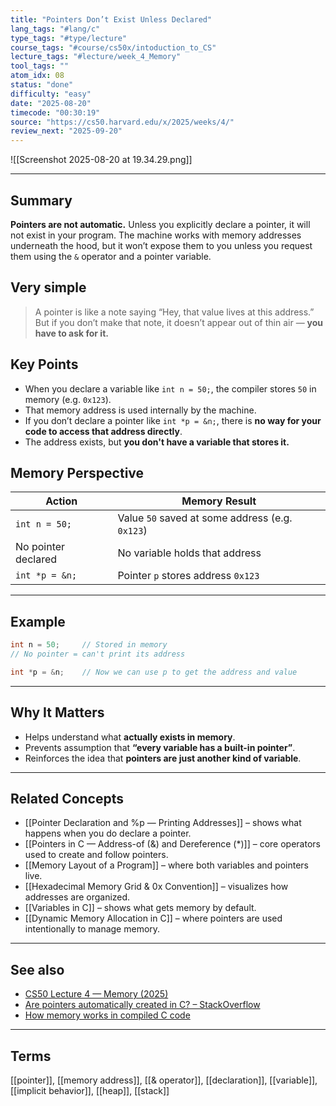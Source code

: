 ```yaml
---
title: "Pointers Don’t Exist Unless Declared"  
lang_tags: "#lang/c"                                    
type_tags: "#type/lecture"                                   
course_tags: "#course/cs50x/intoduction_to_CS"                                    
lecture_tags: "#lecture/week_4_Memory"                                  
tool_tags: ""                                            
atom_idx: 08                                        
status: "done"                                            
difficulty: "easy"                                        
date: "2025-08-20"                           
timecode: "00:30:19"                                       
source: "https://cs50.harvard.edu/x/2025/weeks/4/"                            
review_next: "2025-09-20"                                    
---
```


![[Screenshot 2025-08-20 at 19.34.29.png]]

---

## Summary
**Pointers are not automatic.** Unless you explicitly declare a pointer, it will not exist in your program. The machine works with memory addresses underneath the hood, but it won’t expose them to you unless you request them using the `&` operator and a pointer variable.

## Very simple

> A pointer is like a note saying “Hey, that value lives at this address.” But if you don’t make that note, it doesn’t appear out of thin air — **you have to ask for it.**

## Key Points
- When you declare a variable like `int n = 50;`, the compiler stores `50` in memory (e.g. `0x123`).
- That memory address is used internally by the machine.
- If you don’t declare a pointer like `int *p = &n;`, there is **no way for your code to access that address directly**.
- The address exists, but **you don't have a variable that stores it.**

## Memory Perspective

| Action                   | Memory Result                                       |
|--------------------------|-----------------------------------------------------|
| `int n = 50;`            | Value `50` saved at some address (e.g. `0x123`)     |
| No pointer declared      | No variable holds that address                     |
| `int *p = &n;`           | Pointer `p` stores address `0x123`                 |

---

## Example

```c
int n = 50;     // Stored in memory
// No pointer = can't print its address

int *p = &n;    // Now we can use p to get the address and value
```

---

## Why It Matters
- Helps understand what **actually exists in memory**.
- Prevents assumption that **“every variable has a built-in pointer”**.
- Reinforces the idea that **pointers are just another kind of variable**.

---

## Related Concepts
- [[Pointer Declaration and %p — Printing Addresses]] – shows what happens when you do declare a pointer.
- [[Pointers in C — Address-of (&) and Dereference (*)]] – core operators used to create and follow pointers.
- [[Memory Layout of a Program]] – where both variables and pointers live.
- [[Hexadecimal Memory Grid & 0x Convention]] – visualizes how addresses are organized.
- [[Variables in C]] – shows what gets memory by default.
- [[Dynamic Memory Allocation in C]] – where pointers are used intentionally to manage memory.

---

## See also
- [CS50 Lecture 4 — Memory (2025)](https://cs50.harvard.edu/x/2025/weeks/4/)
- [Are pointers automatically created in C? – StackOverflow](https://stackoverflow.com/questions/32780718/are-pointers-automatically-created-in-c)
- [How memory works in compiled C code](https://www.cs.cornell.edu/courses/cs3110/2021sp/textbook/memory/pointers.html)

---

## Terms
[[pointer]], [[memory address]], [[& operator]], [[declaration]], [[variable]], [[implicit behavior]], [[heap]], [[stack]]
